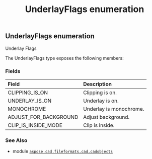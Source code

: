 ﻿---
title: UnderlayFlags enumeration
second_title: Aspose.CAD for Python via .NET API References
description: 
type: docs
weight: 1330
url: /python-net/aspose.cad.fileformats.cad.cadobjects/underlayflags/
is_root: false
---

## UnderlayFlags enumeration

Underlay Flags



The UnderlayFlags type exposes the following members:

### Fields
| Field | Description |
| :- | :- |
| CLIPPING_IS_ON | Clipping is on. |
| UNDERLAY_IS_ON | Underlay is on. |
| MONOCHROME | Underlay is monochrome. |
| ADJUST_FOR_BACKGROUND | Adjust background. |
| CLIP_IS_INSIDE_MODE | Clip is inside. |



### See Also
* module [`aspose.cad.fileformats.cad.cadobjects`](..)
